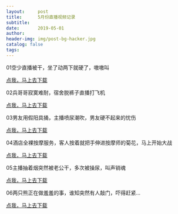 ```yaml
---
layout:     post
title:      5月份直播视频记录
subtitle:   
date:       2019-05-01
author:     
header-img: img/post-bg-hacker.jpg
catalog: false
tags: 
---
```



01空少直播被干，坐了动两下就硬了，嗷嗷叫

[点我，马上去下载](http://nullrefer.com/?http://u20283859.ctfile.net/fs/20283859-375191963)

02兵哥哥寂寞难耐，宿舍脱裤子直播打飞机

[点我，马上去下载](http://nullrefer.com/?http://u20283859.ctfile.net/fs/20283859-375393755)

03男友用假阳具捅，主播喷尿潮吹，男友硬不起来的忧伤

[点我，马上去下载](http://nullrefer.com/?http://u20283859.ctfile.net/fs/20283859-375421949)

04酒店全裸按摩服务，客人按着就把手伸进按摩师的菊花，马上开始大战

[点我，马上去下载](http://nullrefer.com/?http://u20283859.ctfile.net/fs/20283859-375491744)

05主播抽着烟突然被老公干，多次被操尿，叫声销魂

[点我，马上去下载](http://nullrefer.com/?http://u20283859.ctfile.net/fs/20283859-375657451)

06两只熊正在做羞羞的事，谁知突然有人敲门，吓得赶紧...

[点我，马上去下载](http://nullrefer.com/?http://u20283859.ctfile.net/fs/20283859-375748774)
